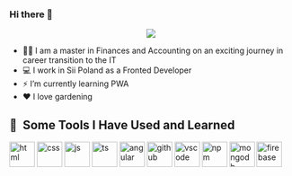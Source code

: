 ### Hi there 👋

<p align="center">
  <img src="https://capsule-render.vercel.app/api?type=wave&color=auto&height=300&section=header&text=capsule%20render&fontSize=90" />
</p>

<!--
**aszpecht/aszpecht** is a ✨ _special_ ✨ repository because its `README.md` (this file) appears on your GitHub profile.
-->
- 👩‍🎓 I am a master in Finances and Accounting on an exciting journey in career transition to the IT
- 💻 I work in Sii Poland as a Fronted Developer
- ⚡ I’m currently learning PWA
- ❤️ I love gardening
<!--- 📫 How to reach me: <a href="https://www.linkedin.com/in/anna-szpecht-826b75275/" rel="nofollow"><img src="https://cdn.jsdelivr.net/gh/devicons/devicon/icons/linkedin/linkedin-original.svg" alt="linkedin Badge" data-canonical-src="https://img.shields.io/badge/-Ania-blue?style=flat&logo=Linkedin&logoColor=white" style="max-width:2%;"></a> -->
            
<h2> 🚀 &nbsp;Some Tools I Have Used and Learned</h2>
<p align="left">
 <img src="https://cdn.jsdelivr.net/gh/devicons/devicon/icons/html5/html5-original-wordmark.svg" alt="html" width="45" height="45" />
 <img src="https://cdn.jsdelivr.net/gh/devicons/devicon/icons/css3/css3-original-wordmark.svg" alt="css" width="45" height="45" />
 <img src="https://cdn.jsdelivr.net/gh/devicons/devicon/icons/javascript/javascript-original.svg" alt="js" width="45" height="45"/>
 <img src="https://cdn.jsdelivr.net/gh/devicons/devicon/icons/typescript/typescript-original.svg" alt="ts" width="45" height="45" />       
 <img src="https://cdn.jsdelivr.net/gh/devicons/devicon/icons/angularjs/angularjs-original.svg" alt="angular" width="45" height="45" />
 <img src="https://cdn.jsdelivr.net/gh/devicons/devicon/icons/github/github-original-wordmark.svg" alt="github" width="45" height="45"/>
 <img src="https://cdn.jsdelivr.net/gh/devicons/devicon/icons/vscode/vscode-original.svg" alt="vscode" width="45" height="45"/>
 <img src="https://cdn.jsdelivr.net/gh/devicons/devicon/icons/npm/npm-original-wordmark.svg" alt="npm" width="45" height="45" />
 <img src="https://cdn.jsdelivr.net/gh/devicons/devicon/icons/mongodb/mongodb-original-wordmark.svg" alt="mongodb" width="45" height="45"/>
 <img src="https://cdn.jsdelivr.net/gh/devicons/devicon/icons/firebase/firebase-plain-wordmark.svg" alt="firebase" width="45" height="45"/>    
</p>
